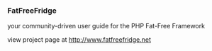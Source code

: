 ### FatFreeFridge

your community-driven user guide for the PHP Fat-Free Framework

view project page at http://www.fatfreefridge.net